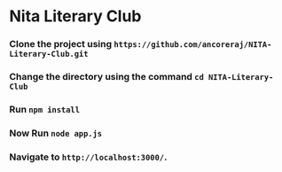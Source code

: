 # Nita Literary Club

### Clone the project using `https://github.com/ancoreraj/NITA-Literary-Club.git`

### Change the directory using the command `cd NITA-Literary-Club`

### Run `npm install`

### Now Run `node app.js`

### Navigate to `http://localhost:3000/`.

